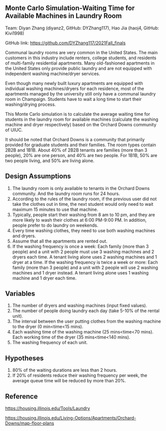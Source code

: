## Monte Carlo Simulation-Waiting Time for Available Machines in Laundry Room
Team: Diyan Zhang (diyanz2, GitHub: DYZhang117), Hao Jia (haoj4, GitHub: Kivi1998)

GitHub link: https://github.com/DYZhang117/2021Fall_finals
 
Communal laundry rooms are very common in the United States. The main customers in this industry include renters, college students, and residents of multi-family residential apartments. Many old-fashioned apartments in the United States only provide public laundry and are not equipped with independent washing machine/dryer services.
 
Even though many newly built luxury apartments are equipped with individual washing machines/dryers for each residence, most of the apartments managed by the university still only have a communal laundry room in Champaign. Students have to wait a long time to start their washing/drying process.
 
This Monte Carlo simulation is to calculate the average waiting time for students in the laundry room for available machines (calculate the washing machine and dryer respectively) based on the Orchard Downs community of UIUC.
 
It should be noted that Orchard Downs is a community that primarily provided for graduate students and their families. The room types contain 2B2B and 1B1B. About 40% of 2B2B tenants are families (more than 3 people), 20% are one person, and 40% are two people. For 1B1B, 50% are two people living, and 50% are living alone.
 
## Design Assumptions
1. The laundry room is only available to tenants in the Orchard Downs community. And the laundry room runs for 24 hours.
2. According to the rules of the laundry room, if the previous user did not take the clothes out in time, the next student would only need to wait maximum 15 minutes to use that machine.
3. Typically, people start their washing from 8 am to 10 pm, and they are more likely to wash their clothes at 6:00 PM-9:00 PM. In addition, people prefer to do laundry on weekends.
4. Every time washing clothes, they need to use both washing machines and dryers.
5. Assume that all the apartments are rented out.
6. If the washing frequency is once a week:
Each family (more than 3 people) and a unit with 2 people must use 3 washing machines and 2 dryers each time. A tenant living alone uses 2 washing machines and 1 dryer at a time.
If the washing frequency is twice a week or more:
Each family (more than 3 people) and a unit with 2 people will use 2 washing machines and 1 dryer instead. A tenant living alone uses 1 washing machine and 1 dryer each time.
 
## Variables
1. The number of dryers and washing machines (input fixed values).
2. The number of people doing laundry each day (take 5-10% of the rental unit).
3. The interval between the user putting clothes from the washing machine to the dryer (0 min<time<15 mins).
4. Each washing time of the washing machine (25 mins<time<70 mins). Each working time of the dryer (35 mins<time<140 mins).
5. The washing frequency of each unit.
 
## Hypotheses
1.	80% of the waiting durations are less than 2 hours.
2.	If 20% of residents reduce their washing frequency per week, the average queue time will be reduced by more than 20%.

## Reference
https://housing.illinois.edu/Tools/Laundry

https://housing.illinois.edu/Living-Options/Apartments/Orchard-Downs/map-floor-plans

